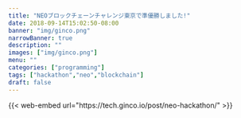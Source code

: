 ```yaml
---
title: "NEOブロックチェーンチャレンジ東京で準優勝しました!"
date: 2018-09-14T15:02:50-08:00
banner: "img/ginco.png"
narrowBanner: true
description: ""
images: ["img/ginco.png"]
menu: ""
categories: ["programming"]
tags: ["hackathon","neo","blockchain"]
draft: false
---
```

<p></p>
{{< web-embed url="https://tech.ginco.io/post/neo-hackathon/" >}}

